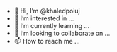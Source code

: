 - 👋 Hi, I’m @khaledpoiuj
- 👀 I’m interested in ...
- 🌱 I’m currently learning ...
- 💞️ I’m looking to collaborate on ...
- 📫 How to reach me ...

<!---
khaledpoiuj/khaledpoiuj is a ✨ special ✨ repository because its `README.md` (this file) appears on your GitHub profile.
You can click the Preview link to take a look at your changes.
--->
